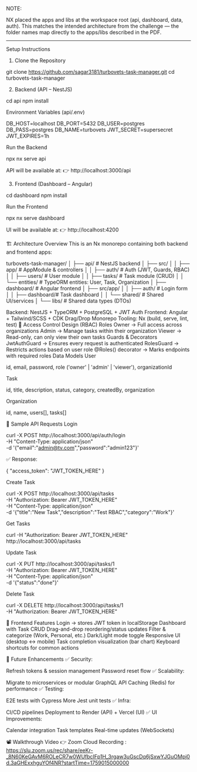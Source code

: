 NOTE: 

NX placed the apps and libs at the workspace root (api, dashboard, data, auth). This matches the intended architecture from the challenge — the folder names map directly to the apps/libs described in the PDF.


---------------------------------------------------------------------------------------------------------------------------------------------------------------------------------------------------------------------------------------------------------------------------------------------------------------------------


Setup Instructions
1. Clone the Repository
 
git clone https://github.com/sagar3181/turbovets-task-manager.git
cd turbovets-task-manager

2. Backend (API – NestJS)
 
cd api
npm install

Environment Variables (api/.env)
 
DB_HOST=localhost
DB_PORT=5432
DB_USER=postgres
DB_PASS=postgres
DB_NAME=turbovets
JWT_SECRET=supersecret
JWT_EXPIRES=1h

Run the Backend
 
npx nx serve api

API will be available at:
👉 http://localhost:3000/api


3. Frontend (Dashboard – Angular)
 
cd dashboard
npm install

Run the Frontend
 
npx nx serve dashboard

UI will be available at:
👉 http://localhost:4200


🏗️ Architecture Overview
This is an Nx monorepo containing both backend and frontend apps:

 
turbovets-task-manager/
│
├── api/ # NestJS backend
│ ├── src/
│ │ ├── app/ # AppModule & controllers
│ │ ├── auth/ # Auth (JWT, Guards, RBAC)
│ │ ├── users/ # User module
│ │ ├── tasks/ # Task module (CRUD)
│ │ └── entities/ # TypeORM entities: User, Task, Organization
│
├── dashboard/ # Angular frontend
│ ├── src/app/
│ │ ├── auth/ # Login form
│ │ ├── dashboard/# Task dashboard
│ │ └── shared/ # Shared UI/services
│
└── libs/ # Shared data types (DTOs)

Backend: NestJS + TypeORM + PostgreSQL + JWT Auth
Frontend: Angular + Tailwind/SCSS + CDK Drag/Drop
Monorepo Tooling: Nx (build, serve, lint, test)
🔐 Access Control Design (RBAC)
Roles
Owner → Full access across organizations
Admin → Manage tasks within their organization
Viewer → Read-only, can only view their own tasks
Guards & Decorators
JwtAuthGuard → Ensures every request is authenticated
RolesGuard → Restricts actions based on user role
@Roles() decorator → Marks endpoints with required roles
Data Models
User

 
id, email, password, role ('owner' | 'admin' | 'viewer'), organizationId

Task

 
id, title, description, status, category, createdBy, organization

Organization

 
id, name, users[], tasks[]


📡 Sample API Requests
Login
 
curl -X POST http://localhost:3000/api/auth/login \
-H "Content-Type: application/json" \
-d '{"email":"admin@tv.com","password":"admin123"}'

✅ Response:

 
{
"access_token": "JWT_TOKEN_HERE"
}


Create Task
 
curl -X POST http://localhost:3000/api/tasks \
-H "Authorization: Bearer JWT_TOKEN_HERE" \
-H "Content-Type: application/json" \
-d '{"title":"New Task","description":"Test RBAC","category":"Work"}'


Get Tasks
 
curl -H "Authorization: Bearer JWT_TOKEN_HERE" \
http://localhost:3000/api/tasks


Update Task
 
curl -X PUT http://localhost:3000/api/tasks/1 \
-H "Authorization: Bearer JWT_TOKEN_HERE" \
-H "Content-Type: application/json" \
-d '{"status":"done"}'


Delete Task
 
curl -X DELETE http://localhost:3000/api/tasks/1 \
-H "Authorization: Bearer JWT_TOKEN_HERE"


🌟 Frontend Features
Login → stores JWT token in localStorage
Dashboard with Task CRUD
Drag-and-drop reordering/status updates
Filter & categorize (Work, Personal, etc.)
Dark/Light mode toggle
Responsive UI (desktop ↔ mobile)
Task completion visualization (bar chart)
Keyboard shortcuts for common actions

🚀 Future Enhancements
✅ Security:

Refresh tokens & session management
Password reset flow
✅ Scalability:

Migrate to microservices or modular GraphQL API
Caching (Redis) for performance
✅ Testing:

E2E tests with Cypress
More Jest unit tests
✅ Infra:

CI/CD pipelines
Deployment to Render (API) + Vercel (UI)
✅ UI Improvements:

Calendar integration
Task templates
Real-time updates (WebSockets)

📽️ Walkthrough Video
👉 Zoom Cloud Recording : https://slu.zoom.us/rec/share/eeKr-_8N60KeGAvM6ROLeCR7w0WUfbcIFp1H_3rgaw3uGscDq6jSxwYJGuOMpj0d.3aGHExxhguYOf4NR?startTime=1759015000000